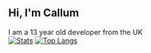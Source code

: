 ## Hi, I'm Callum
I am a 13 year old developer from the UK
<br>
[![Stats](https://github-readme-stats.vercel.app/api?username=cxllm&show_icons=true&theme=algolia&count_private=true&hide=issues,prs,stars)](https://github.com/cxllm)
[![Top Langs](https://github-readme-stats.vercel.app/api/top-langs/?username=cxllm&theme=algolia)](https://github.com/cxllm)
<!--
**cxllm/cxllm** is a ✨ _special_ ✨ repository because its `README.md` (this file) appears on your GitHub profile.

Here are some ideas to get you started:

- 🔭 I’m currently working on ...
- 🌱 I’m currently learning ...
- 👯 I’m looking to collaborate on ...
- 🤔 I’m looking for help with ...
- 💬 Ask me about ...
- 📫 How to reach me: ...
- 😄 Pronouns: ...
- ⚡ Fun fact: ...
-->
